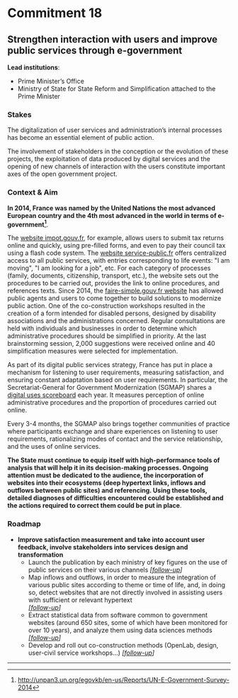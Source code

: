# Commitment 18

## Strengthen interaction with users and improve public services through e-government

**Lead institutions**:
- Prime Minister’s Office
- Ministry of State for State Reform and Simplification attached to the Prime Minister

### Stakes

The digitalization of user services and administration’s internal processes has become an essential element of public action.  

The involvement of stakeholders in the conception or the evolution of these projects, the exploitation of data produced by digital services and the opening of new channels of interaction with the users constitute important axes of the open government project.  

### Context & Aim

**In 2014, France was named by the United Nations the most advanced European country and the 4th most advanced in the world in terms of e-government[^1]**.

The [website impot.gouv.fr](http://www.impots.gouv.fr/), for example, allows users to submit tax returns online and quickly, using pre-filled forms, and even to pay their council tax using a flash code system. The [website service-public.fr](http://www.service-public.fr/) offers centralized access to all public services, with entries corresponding to life events: "I am moving", "I am looking for a job", etc. For each category of processes (family, documents, citizenship, transport, etc.), the website sets out the procedures to be carried out, provides the link to online procedures, and references texts. Since 2014, the [faire-simple.gouv.fr website](http://www.faire-simple.gouv.fr) has allowed public agents and users to come together to build solutions to modernize public action. One of the co-construction workshops resulted in the creation of a form intended for disabled persons, designed by disability associations and the administrations concerned. Regular consultations are held with individuals and businesses in order to determine which administrative procedures should be simplified in priority. At the last brainstorming session, 2,000 suggestions were received online and 40 simplification measures were selected for implementation.

As part of its digital public services strategy, France has put in place a mechanism for listening to user requirements, measuring satisfaction, and ensuring constant adaptation based on user requirements. In particular, the Secretariat-General for Government Modernization (SGMAP) shares a [digital uses scoreboard](http://www.pole-emploi.fr/accueil/) each year. It measures perception of online administrative procedures and the proportion of procedures carried out online.

Every 3-4 months, the SGMAP also brings together communities of practice where participants exchange and share experiences on listening to user requirements, rationalizing modes of contact and the service relationship, and the uses of online services.

**The State must continue to equip itself with high-performance tools of analysis that will help it in its decision-making processes. Ongoing attention must be dedicated to the audience, the incorporation of websites into their ecosystems (deep hypertext links, inflows and outflows between public sites) and referencing. Using these tools, detailed diagnoses of difficulties encountered could be established and the actions required to correct them could be put in place**.

### Roadmap

- **Improve satisfaction measurement and take into account user feedback, involve stakeholders into services design and transformation**
    - Launch the publication by each ministry of key figures on the use of public services on their various channels
      _[[follow-up](https://git.framasoft.org/etalab/suivi/issues/170)]_
    - Map inflows and outflows, in order to measure the integration of various public sites according to theme or time of life, and, in doing so, detect websites that are not directly involved in assisting users with sufficient or relevant hypertext  
      _[[follow-up](https://git.framasoft.org/etalab/suivi/issues/171)]_
    - Extract statistical data from software common to government websites (around 650 sites, some of which have been monitored for over 10 years), and analyze them using data sciences methods
      _[[follow-up](https://git.framasoft.org/etalab/suivi/issues/172)]_
    - Develop and roll out co-construction methods (OpenLab, design, user-civil service workshops…)
      _[[follow-up](https://git.framasoft.org/etalab/suivi/issues/173)]_

----

[^1]: http://unpan3.un.org/egovkb/en-us/Reports/UN-E-Government-Survey-2014
